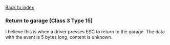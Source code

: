 [Back to index](index.md)

### Return to garage (Class 3 Type 15)

I believe this is when a driver presses ESC to return to the garage. The data with the event is 5 bytes long, content is unknown.
